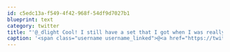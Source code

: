 ```yaml
---
id: c5edc13a-f549-4f42-968f-54df9d7027b1
blueprint: text
category: twitter
title: "'@_dlight Cool! I still have a set that I got when I was really young!"
caption: '<span class="username username_linked">@<a href="https://twitter.com/_dlight" title="Битюцкий Корнилий">_dlight</a></span> Cool! I still have a set that I got when I was really young!'
---
```

